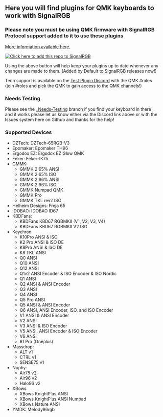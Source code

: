 ## Here you will find plugins for QMK keyboards to work with SignalRGB ##

### Please note you must be using QMK firmware with SignalRGB Protocol support added to it to use these plugins ###
[More information available here.](https://docs.signalrgb.com/qmk)

[![Click here to add this repo to SignalRGB](https://github.com/SRGBmods/qmk-plugins/blob/main/_images/add-to-signalrgb.png)](https://srgbmods.net/s?p=addon/install?url=https://github.com/SRGBmods/qmk-plugins)

Using the above button will help keep your plugins up to date whenever any changes are made to them. (Added by Default to SignalRGB releases now!)

Tech support is available on the [Test Plugin Discord](https://discord.com/invite/J5dwtcNhqC) with the QMK #roles (join #roles and pick the QMK to gain access to the QMK channels!)

### Needs Testing ###
Please see the [\_Needs-Testing](https://github.com/SRGBmods/qmk-plugins/tree/needs-testing) branch if you find your keyboard in there and it works please let us know either via the Discord link above or with the Issues system here on Github and thanks for the help!

### Supported Devices ###
* DZTech: DZTech-65RGB-V3
* Epomaker: Epomaker TH96
* Ergodox EZ: Ergodox EZ Glow QMK
* Feker: Feker-IK75
* GMMK:
	* GMMK 2 65% ANSI 
	* GMMK 2 65% ISO 
	* GMMK 2 96% ANSI 
	* GMMK 2 96% ISO 
	* GMMK Numpad QMK
	* GMMK Pro 
	* GMMK TKL rev2 ISO
* Helheim Designs: Freja 65 
* IDOBAO: IDOBAO ID67 
* KBDFans:
	* KBDFans KBD67 RGBMKII (V1, V2, V3, V4)
	* KBDFans KBD67 RGBMKII V2 ISO
* Keychron
	* K10Pro ANSI & ISO
	* K2 Pro ANSI & ISO DE
	* K8Pro ANSI & ISO DE
	* K8 TKL ANSI
	* Q0 ANSI
	* Q10 ANSI
	* Q12 ANSI
	* Q1v2 ANSI Encoder & ISO Encoder & ISO Nordic
	* Q1 ANSI
	* Q2 ANSI & ANSI Encoder
	* Q3 ANSI
	* Q4 ANSI
	* Q5 Pro ANSI
	* Q5 ANSI & ANSI Encoder
	* Q6 ANSI, ANSI Encoder, ISO, and ISO Encoder
	* V1 ANSI & ANSI Encoder
	* V2 ANSI
	* V3 ANSI & ISO Encoder
	* V5 ANSI, ANSI Encoder & ISO Encoder
	* V6 ANSI
	* 81 Pro (Oneplus)
* Massdrop:
	* ALT v1
	* CTRL v1
	* SENSE75 v1
* Nuphy:
    * Air75 v2
    * Air96 v2
    * Halo96 v2
* XBows
	* XBows KnightPlus ANSI
	* XBows KnightPlus ANSI Numpad
	* XBows Nature ANSI
* YMDK: Melody96rgb
